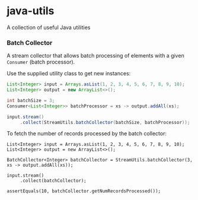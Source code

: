 # java-utils
A collection of useful Java utilities

### Batch Collector
A stream collector that allows batch processing of elements with a given `Consumer` (batch processor).

Use the supplied utility class to get new instances:

```java
List<Integer> input = Arrays.asList(1, 2, 3, 4, 5, 6, 7, 8, 9, 10);
List<Integer> output = new ArrayList<>();

int batchSize = 3;
Consumer<List<Integer>> batchProcessor = xs -> output.addAll(xs);

input.stream()
     .collect(StreamUtils.batchCollector(batchSize, batchProcessor));
```
To fetch the number of records processed by the batch collector:

```
List<Integer> input = Arrays.asList(1, 2, 3, 4, 5, 6, 7, 8, 9, 10);
List<Integer> output = new ArrayList<>();

BatchCollector<Integer> batchCollector = StreamUtils.batchCollector(3, xs -> output.addAll(xs));

input.stream()
     .collect(batchCollector);

assertEquals(10, batchCollector.getNumRecordsProcessed());
```
